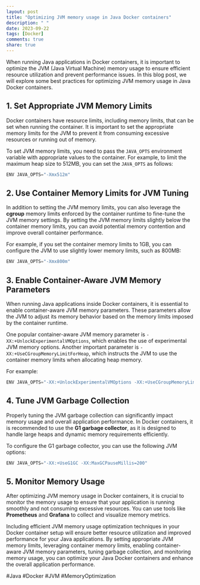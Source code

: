 ```yaml
---
layout: post
title: "Optimizing JVM memory usage in Java Docker containers"
description: " "
date: 2023-09-22
tags: [Docker]
comments: true
share: true
---
```


When running Java applications in Docker containers, it is important to optimize the JVM (Java Virtual Machine) memory usage to ensure efficient resource utilization and prevent performance issues. In this blog post, we will explore some best practices for optimizing JVM memory usage in Java Docker containers.

## 1. Set Appropriate JVM Memory Limits

Docker containers have resource limits, including memory limits, that can be set when running the container. It is important to set the appropriate memory limits for the JVM to prevent it from consuming excessive resources or running out of memory.

To set JVM memory limits, you need to pass the `JAVA_OPTS` environment variable with appropriate values to the container. For example, to limit the maximum heap size to 512MB, you can set the `JAVA_OPTS` as follows:

```java
ENV JAVA_OPTS="-Xmx512m"
```

## 2. Use Container Memory Limits for JVM Tuning

In addition to setting the JVM memory limits, you can also leverage the **cgroup** memory limits enforced by the container runtime to fine-tune the JVM memory settings. By setting the JVM memory limits slightly below the container memory limits, you can avoid potential memory contention and improve overall container performance.

For example, if you set the container memory limits to 1GB, you can configure the JVM to use slightly lower memory limits, such as 800MB:

```java
ENV JAVA_OPTS="-Xmx800m"
```

## 3. Enable Container-Aware JVM Memory Parameters

When running Java applications inside Docker containers, it is essential to enable container-aware JVM memory parameters. These parameters allow the JVM to adjust its memory behavior based on the memory limits imposed by the container runtime.

One popular container-aware JVM memory parameter is `-XX:+UnlockExperimentalVMOptions`, which enables the use of experimental JVM memory options. Another important parameter is `-XX:+UseCGroupMemoryLimitForHeap`, which instructs the JVM to use the container memory limits when allocating heap memory.

For example:

```java
ENV JAVA_OPTS="-XX:+UnlockExperimentalVMOptions -XX:+UseCGroupMemoryLimitForHeap"
```

## 4. Tune JVM Garbage Collection

Properly tuning the JVM garbage collection can significantly impact memory usage and overall application performance. In Docker containers, it is recommended to use the **G1 garbage collector**, as it is designed to handle large heaps and dynamic memory requirements efficiently.

To configure the G1 garbage collector, you can use the following JVM options:

```java
ENV JAVA_OPTS="-XX:+UseG1GC -XX:MaxGCPauseMillis=200"
```

## 5. Monitor Memory Usage

After optimizing JVM memory usage in Docker containers, it is crucial to monitor the memory usage to ensure that your application is running smoothly and not consuming excessive resources. You can use tools like **Prometheus** and **Grafana** to collect and visualize memory metrics.

Including efficient JVM memory usage optimization techniques in your Docker container setup will ensure better resource utilization and improved performance for your Java applications. By setting appropriate JVM memory limits, leveraging container memory limits, enabling container-aware JVM memory parameters, tuning garbage collection, and monitoring memory usage, you can optimize your Java Docker containers and enhance the overall application performance.

\#Java \#Docker \#JVM \#MemoryOptimization
